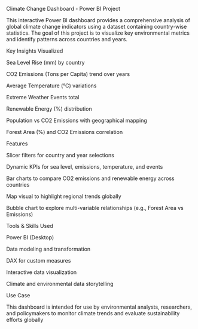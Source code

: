 Climate Change Dashboard - Power BI Project

This interactive Power BI dashboard provides a comprehensive analysis of global climate change indicators using a dataset containing country-wise statistics. The goal of this project is to visualize key environmental metrics and identify patterns across countries and years.

Key Insights Visualized

Sea Level Rise (mm) by country

CO2 Emissions (Tons per Capita) trend over years

Average Temperature (°C) variations

Extreme Weather Events total

Renewable Energy (%) distribution

Population vs CO2 Emissions with geographical mapping

Forest Area (%) and CO2 Emissions correlation


Features

Slicer filters for country and year selections

Dynamic KPIs for sea level, emissions, temperature, and events

Bar charts to compare CO2 emissions and renewable energy across countries

Map visual to highlight regional trends globally

Bubble chart to explore multi-variable relationships (e.g., Forest Area vs Emissions)


Tools & Skills Used

Power BI (Desktop)

Data modeling and transformation

DAX for custom measures

Interactive data visualization

Climate and environmental data storytelling


Use Case

This dashboard is intended for use by environmental analysts, researchers, and policymakers to monitor climate trends and evaluate sustainability efforts globally
